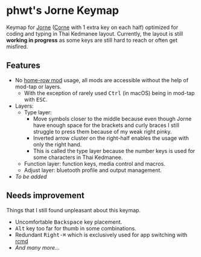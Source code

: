 # phwt's Jorne Keymap

Keymap for [Jorne](https://github.com/joric/jorne) ([Corne](https://github.com/foostan/crkbd) with 1 extra key on each half) optimized for coding and typing in Thai Kedmanee layout. Currently, the layout is still **working in progress** as some keys are still hard to reach or often get misfired.

## Features

- No [home-row mod](https://precondition.github.io/home-row-mods) usage, all mods are accessible without the help of mod-tap or layers.
  - With the exception of rarely used <kbd>Ctrl</kbd> (in macOS) being in mod-tap with <kbd>ESC</kbd>.
- Layers:
  - Type layer:
    - Move symbols closer to the middle because even though Jorne have enough space for the brackets and curly braces I still struggle to press them because of my weak right pinky.
    - Inverted arrow cluster on the right-half enables the usage with only the right hand.
    - This is called the type layer because the number keys is used for some characters in Thai Kedmanee.
  - Function layer: function keys, media control and macros.
  - Adjust layer: bluetooth profile and output management.
- _To be added_

## Needs improvement

Things that I still found unpleasant about this keymap.

- Uncomfortable <kbd>Backspace</kbd> key placement.
- <kbd>Alt</kbd> key too far for thumb in some combinations.
- Redundant <kbd>Right-⌘</kbd> which is exclusively used for app switching with [rcmd](https://lowtechguys.com/rcmd/)
- _And many more..._
